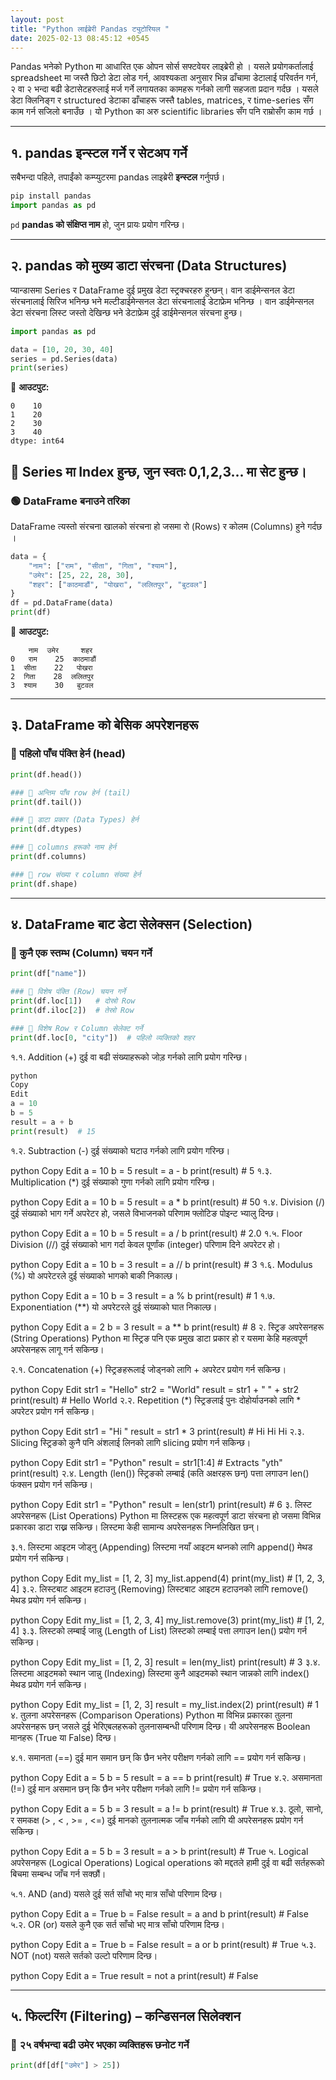 ```yaml
---
layout: post
title: "Python लाईब्रेरी Pandas ट्युटोरियल "
date: 2025-02-13 08:45:12 +0545
---
```


Pandas भनेको Python मा आधारित एक ओपन सोर्स सफ्टवेयर लाइब्रेरी हो । यसले प्रयोगकर्तालाई spreadsheet मा जस्तै छिटो डेटा लोड गर्न, आवश्यकता अनुसार भिन्न ढाँचामा डेटालाई परिवर्तन गर्न, २ वा २ भन्दा बढी डेटासेटहरुलाई मर्ज गर्ने लगायतका कामहरू गर्नको लागी सहजता प्रदान गर्दछ  । यसले डेटा क्लिनिङ्ग र structured डेटाका ढाँचाहरू जस्तै tables, matrices, र time-series सँग काम गर्न सजिलो बनाउँछ । यो Python का अरु scientific libraries सँग पनि राम्रोसँग काम गर्छ ।

---

## १. pandas इन्स्टल गर्ने र सेटअप गर्ने  
सबैभन्दा पहिले, तपाईंको कम्प्युटरमा pandas लाइब्रेरी **इन्स्टल** गर्नुपर्छ। 

```python
pip install pandas
import pandas as pd
```

`pd` **pandas को संक्षिप्त नाम** हो, जुन प्रायः प्रयोग गरिन्छ।

---

## २. pandas को मुख्य डाटा संरचना (Data Structures)  
प्यान्डासमा Series र DataFrame दुई प्रमुख डेटा स्ट्रक्चरहरु हुन्छन्। वान डाईमेन्सनल डेटा संरचनालाई सिरिज भनिन्छ भने मल्टीडाईमेन्सनल डेटा संरचनालाई डेटाफ्रेम भनिन्छ । वान डाईमेन्सनल डेटा संरचना लिस्ट जस्तो देखिन्छ भने डेटाफ्रेम दुई डाईमेन्सनल संरचना हुन्छ।

```python
import pandas as pd

data = [10, 20, 30, 40]
series = pd.Series(data)
print(series)
```
📌 **आउटपुट:**
```
0    10
1    20
2    30
3    40
dtype: int64
```
🔹 Series मा Index हुन्छ, जुन स्वतः 0,1,2,3... मा सेट हुन्छ।
---

### 🟢 DataFrame बनाउने तरिका  
DataFrame त्यस्तो संरचना खालको संरचना हो जसमा रो (Rows) र कोलम (Columns) हुने गर्दछ । 
```python
data = {
    "नाम": ["राम", "सीता", "गिता", "श्याम"],
    "उमेर": [25, 22, 28, 30],
    "शहर": ["काठमाडौं", "पोखरा", "ललितपुर", "बुटवल"]
}
df = pd.DataFrame(data)
print(df)
```
📌 **आउटपुट:**  
```
    नाम  उमेर     शहर
0   राम    25  काठमाडौं
1  सीता    22   पोखरा
2  गिता    28  ललितपुर
3  श्याम    30   बुटवल
```

---

## ३. DataFrame को बेसिक अपरेशनहरू  

### 🔹 पहिलो पाँच पंक्ति हेर्न (head)
```python
print(df.head())

### 🔹 अन्तिम पाँच row हेर्न (tail)
print(df.tail())

### 🔹 डाटा प्रकार (Data Types) हेर्न
print(df.dtypes)

### 🔹 columns हरूको नाम हेर्न
print(df.columns)

### 🔹 row संख्या र column संख्या हेर्न
print(df.shape)
```
---

## ४. DataFrame बाट डेटा सेलेक्सन (Selection)  

### 🔹 कुनै एक स्तम्भ (Column) चयन गर्ने
```python
print(df["name"])

### 🔹 विशेष पंक्ति (Row) चयन गर्ने
print(df.loc[1])   # दोस्रो Row
print(df.iloc[2])  # तेस्रो Row

### 🔹 विशेष Row र Column सेलेक्ट गर्ने
print(df.loc[0, "city"])  # पहिलो व्यक्तिको शहर
```

१.१. Addition (+)
दुई वा बढी संख्याहरूको जोड़ गर्नको लागि प्रयोग गरिन्छ।

``` python
python
Copy
Edit
a = 10
b = 5
result = a + b
print(result)  # 15
```


१.२. Subtraction (-)
दुई संख्याको घटाउ गर्नको लागि प्रयोग गरिन्छ।

python
Copy
Edit
a = 10
b = 5
result = a - b
print(result)  # 5
१.३. Multiplication (*)
दुई संख्याको गुणा गर्नको लागि प्रयोग गरिन्छ।

python
Copy
Edit
a = 10
b = 5
result = a * b
print(result)  # 50
१.४. Division (/)
दुई संख्याको भाग गर्ने अपरेटर हो, जसले विभाजनको परिणाम फ्लोटिङ पोइन्ट भ्यालु दिन्छ।

python
Copy
Edit
a = 10
b = 5
result = a / b
print(result)  # 2.0
१.५. Floor Division (//)
दुई संख्याको भाग गर्दा केवल पूर्णांक (integer) परिणाम दिने अपरेटर हो।

python
Copy
Edit
a = 10
b = 3
result = a // b
print(result)  # 3
१.६. Modulus (%)
यो अपरेटरले दुई संख्याको भागको बाकी निकाल्छ।

python
Copy
Edit
a = 10
b = 3
result = a % b
print(result)  # 1
१.७. Exponentiation (**)
यो अपरेटरले दुई संख्याको घात निकाल्छ।

python
Copy
Edit
a = 2
b = 3
result = a ** b
print(result)  # 8
२. स्ट्रिङ अपरेसनहरू (String Operations)
Python मा स्ट्रिङ पनि एक प्रमुख डाटा प्रकार हो र यसमा केहि महत्वपूर्ण अपरेसनहरू लागू गर्न सकिन्छ।

२.१. Concatenation (+)
स्ट्रिङहरूलाई जोड्नको लागि + अपरेटर प्रयोग गर्न सकिन्छ।

python
Copy
Edit
str1 = "Hello"
str2 = "World"
result = str1 + " " + str2
print(result)  # Hello World
२.२. Repetition (*)
स्ट्रिङलाई पुनः दोहोर्याउनको लागि * अपरेटर प्रयोग गर्न सकिन्छ।

python
Copy
Edit
str1 = "Hi "
result = str1 * 3
print(result)  # Hi Hi Hi 
२.३. Slicing
स्ट्रिङको कुनै पनि अंशलाई लिनको लागि slicing प्रयोग गर्न सकिन्छ।

python
Copy
Edit
str1 = "Python"
result = str1[1:4]  # Extracts "yth"
print(result)
२.४. Length (len())
स्ट्रिङको लम्बाई (कति अक्षरहरू छन्) पत्ता लगाउन len() फंक्सन प्रयोग गर्न सकिन्छ।

python
Copy
Edit
str1 = "Python"
result = len(str1)
print(result)  # 6
३. लिस्ट अपरेसनहरू (List Operations)
Python मा लिस्टहरू एक महत्वपूर्ण डाटा संरचना हो जसमा विभिन्न प्रकारका डाटा राख्न सकिन्छ। लिस्टमा केही सामान्य अपरेसनहरू निम्नलिखित छन्।

३.१. लिस्टमा आइटम जोड्नु (Appending)
लिस्टमा नयाँ आइटम थप्नको लागि append() मेथड प्रयोग गर्न सकिन्छ।

python
Copy
Edit
my_list = [1, 2, 3]
my_list.append(4)
print(my_list)  # [1, 2, 3, 4]
३.२. लिस्टबाट आइटम हटाउनु (Removing)
लिस्टबाट आइटम हटाउनको लागि remove() मेथड प्रयोग गर्न सकिन्छ।

python
Copy
Edit
my_list = [1, 2, 3, 4]
my_list.remove(3)
print(my_list)  # [1, 2, 4]
३.३. लिस्टको लम्बाई जान्नु (Length of List)
लिस्टको लम्बाई पत्ता लगाउन len() प्रयोग गर्न सकिन्छ।

python
Copy
Edit
my_list = [1, 2, 3]
result = len(my_list)
print(result)  # 3
३.४. लिस्टमा आइटमको स्थान जान्नु (Indexing)
लिस्टमा कुनै आइटमको स्थान जान्नको लागि index() मेथड प्रयोग गर्न सकिन्छ।

python
Copy
Edit
my_list = [1, 2, 3]
result = my_list.index(2)
print(result)  # 1
४. तुलना अपरेसनहरू (Comparison Operations)
Python मा विभिन्न प्रकारका तुलना अपरेसनहरू छन् जसले दुई भेरिएबलहरूको तुलनासम्बन्धी परिणाम दिन्छ। यी अपरेसनहरू Boolean मानहरू (True या False) दिन्छ।

४.१. समानता (==)
दुई मान समान छन् कि छैन भनेर परीक्षण गर्नको लागि == प्रयोग गर्न सकिन्छ।

python
Copy
Edit
a = 5
b = 5
result = a == b
print(result)  # True
४.२. असमानता (!=)
दुई मान असमान छन् कि छैन भनेर परीक्षण गर्नको लागि != प्रयोग गर्न सकिन्छ।

python
Copy
Edit
a = 5
b = 3
result = a != b
print(result)  # True
४.३. ठूलो, सानो, र समकक्ष (> , < , >= , <=)
दुई मानको तुलनात्मक जाँच गर्नको लागि यी अपरेसनहरू प्रयोग गर्न सकिन्छ।

python
Copy
Edit
a = 5
b = 3
result = a > b
print(result)  # True
५. Logical अपरेसनहरू (Logical Operations)
Logical operations को मद्दतले हामी दुई वा बढी सर्तहरूको बिचमा सम्बन्ध जाँच गर्न सक्छौं।

५.१. AND (and)
यसले दुई सर्त साँचो भए मात्र साँचो परिणाम दिन्छ।

python
Copy
Edit
a = True
b = False
result = a and b
print(result)  # False
५.२. OR (or)
यसले कुनै एक सर्त साँचो भए मात्र साँचो परिणाम दिन्छ।

python
Copy
Edit
a = True
b = False
result = a or b
print(result)  # True
५.३. NOT (not)
यसले सर्तको उल्टो परिणाम दिन्छ।

python
Copy
Edit
a = True
result = not a
print(result)  # False

---

## ५. फिल्टरिंग (Filtering) – कन्डिसनल सिलेक्शन  
### 🔹 २५ वर्षभन्दा बढी उमेर भएका व्यक्तिहरू छनोट गर्ने  
```python
print(df[df["उमेर"] > 25])
```
